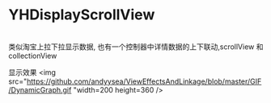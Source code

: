 # YHDisplayScrollView
<br>
类似淘宝上拉下拉显示数据,
也有一个控制器中详情数据的上下联动,scrollView 和 collectionView

显示效果
<img src="https://github.com/andyysea/ViewEffectsAndLinkage/blob/master/GIF/DynamicGraph.gif "width=200 height=360 />

<br>
